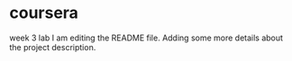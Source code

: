 # coursera
week 3 lab
I am editing the README file. Adding some more details about the project description.

